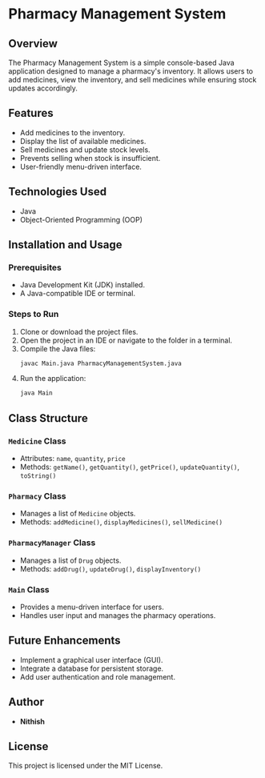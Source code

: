 # Pharmacy Management System

## Overview
The Pharmacy Management System is a simple console-based Java application designed to manage a pharmacy's inventory. It allows users to add medicines, view the inventory, and sell medicines while ensuring stock updates accordingly.

## Features
- Add medicines to the inventory.
- Display the list of available medicines.
- Sell medicines and update stock levels.
- Prevents selling when stock is insufficient.
- User-friendly menu-driven interface.

## Technologies Used
- Java
- Object-Oriented Programming (OOP)

## Installation and Usage
### Prerequisites
- Java Development Kit (JDK) installed.
- A Java-compatible IDE or terminal.

### Steps to Run
1. Clone or download the project files.
2. Open the project in an IDE or navigate to the folder in a terminal.
3. Compile the Java files:
   ```sh
   javac Main.java PharmacyManagementSystem.java
   ```
4. Run the application:
   ```sh
   java Main
   ```

## Class Structure
### `Medicine` Class
- Attributes: `name`, `quantity`, `price`
- Methods: `getName()`, `getQuantity()`, `getPrice()`, `updateQuantity()`, `toString()`

### `Pharmacy` Class
- Manages a list of `Medicine` objects.
- Methods: `addMedicine()`, `displayMedicines()`, `sellMedicine()`

### `PharmacyManager` Class
- Manages a list of `Drug` objects.
- Methods: `addDrug()`, `updateDrug()`, `displayInventory()`

### `Main` Class
- Provides a menu-driven interface for users.
- Handles user input and manages the pharmacy operations.

## Future Enhancements
- Implement a graphical user interface (GUI).
- Integrate a database for persistent storage.
- Add user authentication and role management.

## Author
- **Nithish**

## License
This project is licensed under the MIT License.

